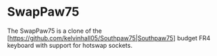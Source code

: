 # SwapPaw75

The SwapPaw75 is a clone of the [https://github.com/kelvinhall05/Southpaw75|Southpaw75] budget FR4 keyboard with support for hotswap sockets.
